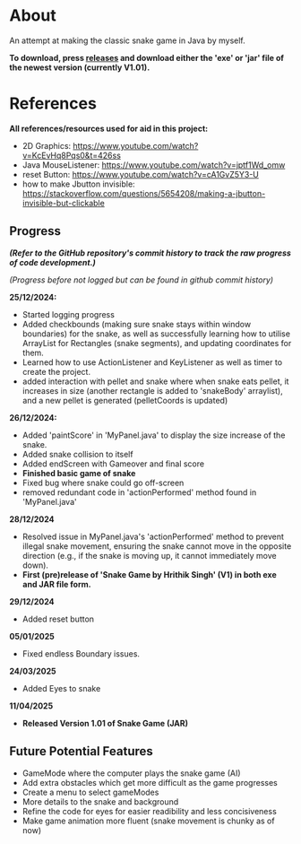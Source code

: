 # About
An attempt at making the classic snake game in Java by myself. 

**To download, press [releases](https://github.com/GaLactic-Acid/Snake-game/tags) and download either the 'exe' or 'jar' file of the newest version (currently V1.01).**

# References
**All references/resources used for aid in this project:**
- 2D Graphics: https://www.youtube.com/watch?v=KcEvHq8Pqs0&t=426ss
-  Java MouseListener: https://www.youtube.com/watch?v=jptf1Wd_omw
- reset Button: https://www.youtube.com/watch?v=cA1GvZ5Y3-U
- how to make Jbutton invisible: https://stackoverflow.com/questions/5654208/making-a-jbutton-invisible-but-clickable


## Progress
***(Refer to the GitHub repository's commit history to track the raw progress of code development.)***

*(Progress before not logged but can be found in github commit history)*

**25/12/2024:** 
- Started logging progress
- Added checkbounds (making sure snake stays within window boundaries) for the snake, as well as successfully learning how to utilise ArrayList for Rectangles (snake segments), and updating coordinates for them.
- Learned how to use ActionListener and KeyListener as well as timer to create the project.
- added interaction with pellet and snake where when snake eats pellet, it increases in size (another rectangle is added to 'snakeBody' arraylist), and a new pellet is generated (pelletCoords is updated)

**26/12/2024:**
- Added 'paintScore' in 'MyPanel.java' to display the size increase of the snake.
- Added snake collision to itself
- Added endScreen with Gameover and final score
- **Finished basic game of snake**
- Fixed bug where snake could go off-screen
- removed redundant code in 'actionPerformed' method found in 'MyPanel.java'

**28/12/2024**
- Resolved issue in MyPanel.java's 'actionPerformed' method to prevent illegal snake movement, ensuring the snake cannot move in the opposite direction (e.g., if the snake is moving up, it cannot immediately move down).
- **First (pre)release of 'Snake Game by Hrithik Singh' (V1) in both exe and JAR file form.**


**29/12/2024**
- Added reset button

**05/01/2025**
- Fixed endless Boundary issues.

**24/03/2025**
- Added Eyes to snake

**11/04/2025**
- **Released Version 1.01 of Snake Game (JAR)**

## Future Potential Features
- GameMode where the computer plays the snake game (AI)
- Add extra obstacles which get more difficult as the game progresses
- Create a menu to select gameModes
- More details to the snake and background
- Refine the code for eyes for easier readibility and less concisiveness 
- Make game animation more fluent (snake movement is chunky as of now)
